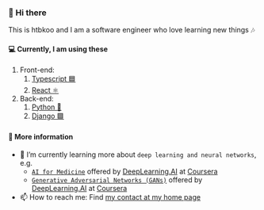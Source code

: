 ### 👋 Hi there

This is htbkoo and I am a software engineer who love learning new things 🎶

#### 💻 Currently, I am using these 

1. Front-end:
    1. [Typescript 🟦](https://github.com/microsoft/TypeScript)
    2. [React ⚛️](https://github.com/facebook/react)
2. Back-end:
    1. [Python 🐍](https://github.com/python)
    2. [Django 🟩](https://github.com/django/django)

#### 💬 More information

- 🌱 I’m currently learning more about `deep learning and neural networks`, e.g.
    - [`AI for Medicine`](https://www.coursera.org/specializations/ai-for-medicine) offered by [DeepLearning.AI](https://www.coursera.org/browse/data-science?facets=partnerMultiTag%3ADeepLearning.AI%2CcategoryMultiTag%3Adata-science) at [Coursera](https://www.coursera.org/)
    - [`Generative Adversarial Networks (GANs)`](https://www.coursera.org/specializations/generative-adversarial-networks-gans) offered by [DeepLearning.AI](https://www.coursera.org/browse/data-science?facets=partnerMultiTag%3ADeepLearning.AI%2CcategoryMultiTag%3Adata-science) at [Coursera](https://www.coursera.org/)
- 📫 How to reach me: Find [my contact at my home page](https://htbkoo.github.io/personal-portfolio/?utm_source=github_profile#contact)

<!--
**htbkoo/htbkoo** is a ✨ _special_ ✨ repository because its `README.md` (this file) appears on your GitHub profile.

Here are some ideas to get you started:

- 🔭 I’m currently working on ...
- 🌱 I’m currently learning ...
- 👯 I’m looking to collaborate on ...
- 🤔 I’m looking for help with ...
- 💬 Ask me about ...
- 📫 How to reach me: ...
- 😄 Pronouns: ...
- ⚡ Fun fact: ...
-->

<!-- 
See https://docs.github.com/en/github/setting-up-and-managing-your-github-profile/managing-your-profile-readme for more details
-->
